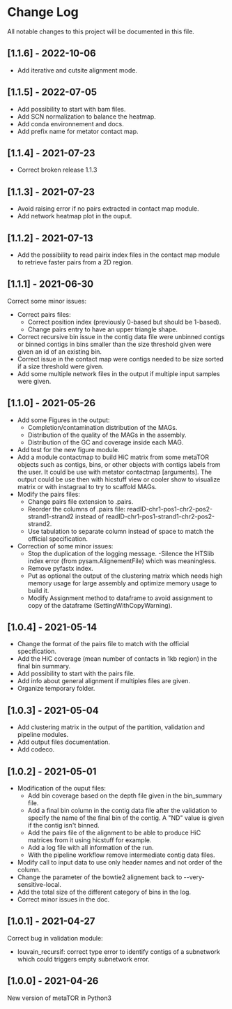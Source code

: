 
# Change Log

All notable changes to this project will be documented in this file.

## [1.1.6] - 2022-10-06
- Add iterative and cutsite alignment mode.

## [1.1.5] - 2022-07-05
- Add possibility to start with bam files.
- Add SCN normalization to balance the heatmap.
- Add conda environnement and docs.
- Add prefix name for metator contact map.

## [1.1.4] - 2021-07-23

- Correct broken release 1.1.3

## [1.1.3] - 2021-07-23

- Avoid raising error if no pairs extracted in contact map module.
- Add network heatmap plot in the ouput.

## [1.1.2] - 2021-07-13

- Add the possibility to read pairix index files in the contact map module to retrieve faster pairs from a 2D region.

## [1.1.1] - 2021-06-30

Correct some minor issues:

- Correct pairs files:
  - Correct position index (previously 0-based but should be 1-based).
  - Change pairs entry to have an upper triangle shape.
- Correct recursive bin issue in the contig data file were unbinned contigs or binned contigs in bins smaller than the size threshold given were given an id of an existing bin.
- Correct issue in the contact map were contigs needed to be size sorted if a size threshold were given.
- Add some multiple network files in the output if multiple input samples were given.

## [1.1.0] - 2021-05-26

- Add some Figures in the output:
  - Completion/contamination distribution of the MAGs.
  - Distribution of the quality of the MAGs in the assembly.
  - Distribution of the GC and coverage inside each MAG.
- Add test for the new figure module.
- Add a module contactmap to build HiC matrix from some metaTOR objects such as contigs, bins, or other objects with contigs labels from the user. It could be use with metator contactmap [arguments]. The output could be use then with hicstuff view or cooler show to visualize matrix or with instagraal to try to scaffold MAGs.
- Modify the pairs files:
  - Change pairs file extension to .pairs.
  - Reorder the columns of .pairs file: readID-chr1-pos1-chr2-pos2-strand1-strand2 instead of readID-chr1-pos1-strand1-chr2-pos2-strand2.
  - Use tabulation to separate column instead of space to match the official specification.
- Correction of some minor issues:
  - Stop the duplication of the logging message.
  -Silence the HTSlib index error (from pysam.AlignementFile) which was meaningless.
  - Remove pyfastx index.
  - Put as optional the output of the clustering matrix which needs high memory usage for large assembly and optimize memory usage to build it.
  - Modify Assignment method to dataframe to avoid assignment to copy of the dataframe (SettingWithCopyWarning).

## [1.0.4] - 2021-05-14

- Change the format of the pairs file to match with the official specification.
- Add the HiC coverage (mean number of contacts in 1kb region) in the final bin summary.
- Add possibility to start with the pairs file.
- Add info about general alignment if multiples files are given.
- Organize temporary folder.

## [1.0.3] - 2021-05-04
  
- Add clustering matrix in the output of the partition, validation and pipeline modules.
- Add output files documentation.
- Add codeco.

## [1.0.2] - 2021-05-01

- Modification of the ouput files:
  - Add bin coverage based on the depth file given in the bin_summary file.
  - Add a final bin column in the contig data file after the validation to specify the name of the final bin of the contig. A "ND" value is given if the contig isn't binned.
  - Add the pairs file of the alignment to be able to produce HiC matrices from it using hicstuff for example.
  - Add a log file with all information of the run.
  - With the pipeline workflow remove intermediate contig data files.
- Modify call to input data to use only header names and not order of the column.
- Change the parameter of the bowtie2 alignement back to --very-sensitive-local.
- Add the total size of the different category of bins in the log.
- Correct minor issues in the doc.

## [1.0.1] - 2021-04-27

Correct bug in validation module:

- louvain_recursif: correct type error to identify contigs of a subnetwork which could triggers empty subnetwork error.

## [1.0.0] - 2021-04-26

New version of metaTOR in Python3
